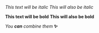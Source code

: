 *This text will be italic*
_This will also be italic_

**This text will be bold**
__This will also be bold__

_You **can** combine them_
**✨**
